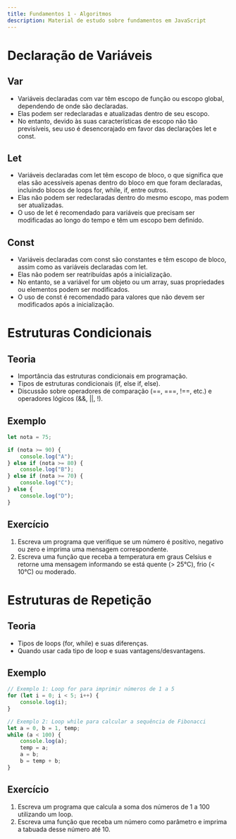 ```yaml
---
title: Fundamentos 1 - Algoritmos
description: Material de estudo sobre fundamentos em JavaScript
---
```


# Declaração de Variáveis

## Var

- Variáveis declaradas com var têm escopo de função ou escopo global, dependendo de onde são declaradas.
- Elas podem ser redeclaradas e atualizadas dentro de seu escopo.
- No entanto, devido às suas características de escopo não tão previsíveis, seu uso é desencorajado em favor das declarações let e const.

## Let

- Variáveis declaradas com let têm escopo de bloco, o que significa que elas são acessíveis apenas dentro do bloco em que foram declaradas, incluindo blocos de loops for, while, if, entre outros.
- Elas não podem ser redeclaradas dentro do mesmo escopo, mas podem ser atualizadas.
- O uso de let é recomendado para variáveis que precisam ser modificadas ao longo do tempo e têm um escopo bem definido.

## Const

- Variáveis declaradas com const são constantes e têm escopo de bloco, assim como as variáveis declaradas com let.
- Elas não podem ser reatribuídas após a inicialização.
- No entanto, se a variável for um objeto ou um array, suas propriedades ou elementos podem ser modificados.
- O uso de const é recomendado para valores que não devem ser modificados após a inicialização.

# Estruturas Condicionais

## Teoria

- Importância das estruturas condicionais em programação.
- Tipos de estruturas condicionais (if, else if, else).
- Discussão sobre operadores de comparação (==, ===, !==, etc.) e operadores lógicos (&&, ||, !).

## Exemplo

```javascript
let nota = 75;

if (nota >= 90) {
    console.log("A");
} else if (nota >= 80) {
    console.log("B");
} else if (nota >= 70) {
    console.log("C");
} else {
    console.log("D");
}
```

## Exercício

1. Escreva um programa que verifique se um número é positivo, negativo ou zero e imprima uma mensagem correspondente.
2. Escreva uma função que receba a temperatura em graus Celsius e retorne uma mensagem informando se está quente (> 25°C), frio (< 10°C) ou moderado.

# Estruturas de Repetição

## Teoria

- Tipos de loops (for, while) e suas diferenças.
- Quando usar cada tipo de loop e suas vantagens/desvantagens.

## Exemplo

```javascript
// Exemplo 1: Loop for para imprimir números de 1 a 5
for (let i = 0; i < 5; i++) {
    console.log(i);
}

// Exemplo 2: Loop while para calcular a sequência de Fibonacci
let a = 0, b = 1, temp;
while (a < 100) {
    console.log(a);
    temp = a;
    a = b;
    b = temp + b;
}
```

## Exercício

1. Escreva um programa que calcula a soma dos números de 1 a 100 utilizando um loop.
2. Escreva uma função que receba um número como parâmetro e imprima a tabuada desse número até 10.
